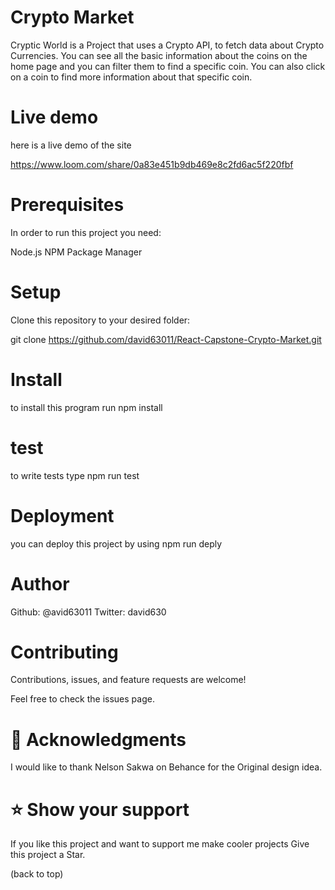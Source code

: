 # Crypto Market

Cryptic World is a Project that uses a Crypto API, to fetch data about Crypto Currencies. You can see all the basic information about the coins on the home page and you can filter them to find a specific coin. You can also click on a coin to find more information about that specific coin.

# Live demo

here is a live demo of the site

https://www.loom.com/share/0a83e451b9db469e8c2fd6ac5f220fbf

# Prerequisites

In order to run this project you need:

Node.js
NPM Package Manager

# Setup

Clone this repository to your desired folder:

git clone https://github.com/david63011/React-Capstone-Crypto-Market.git

# Install

to install this program run npm install

# test

to write tests type npm run test

# Deployment

you can deploy this project by using npm run deply

# Author

Github: @avid63011
Twitter: david630

# Contributing

Contributions, issues, and feature requests are welcome!

Feel free to check the issues page.

# 🙏 Acknowledgments

I would like to thank Nelson Sakwa on Behance for the Original design idea.

# ⭐️ Show your support

If you like this project and want to support me make cooler projects Give this project a Star.

(back to top)
